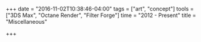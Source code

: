 +++
date = "2016-11-02T10:38:46-04:00"
tags = ["art", "concept"]
tools = ["3DS Max", "Octane Render", "Filter Forge"]
time = "2012 - Present"
title = "Miscellaneous"

+++
